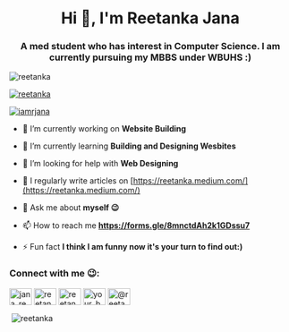 <h1 align="center">Hi 👋, I'm Reetanka Jana</h1>
<h3 align="center">A med student who has interest in Computer Science. I am currently pursuing my MBBS under WBUHS :)</h3>

<p align="left"> <img src="https://komarev.com/ghpvc/?username=reetanka&label=Profile%20views&color=0e75b6&style=flat" alt="reetanka" /> </p>

<p align="left"> <a href="https://github.com/ryo-ma/github-profile-trophy"><img src="https://github-profile-trophy.vercel.app/?username=reetanka" alt="reetanka" /></a> </p>

<p align="left"> <a href="https://twitter.com/iamrjana" target="blank"><img src="https://img.shields.io/twitter/follow/iamrjana?logo=twitter&style=for-the-badge" alt="iamrjana" /></a> </p>

- 🔭 I’m currently working on **Website Building**

- 🌱 I’m currently learning **Building and Designing Wesbites**

- 🤝 I’m looking for help with **Web Designing**

- 📝 I regularly write articles on [https://reetanka.medium.com/](https://reetanka.medium.com/)

- 💬 Ask me about **myself 😉**

- 📫 How to reach me **https://forms.gle/8mnctdAh2k1GDssu7**

- ⚡ Fun fact **I think I am funny now it's your turn to find out:)**

<h3 align="left">Connect with me 😉:</h3>
<p align="left">
<a href="https://twitter.com/iamrjana" target="blank"><img align="center" src="https://raw.githubusercontent.com/rahuldkjain/github-profile-readme-generator/master/src/images/icons/Social/twitter.svg" alt="jana_reetanka" height="30" width="40" /></a>
<a href="https://linkedin.com/in/iamrjana" target="blank"><img align="center" src="https://raw.githubusercontent.com/rahuldkjain/github-profile-readme-generator/master/src/images/icons/Social/linked-in-alt.svg" alt="reetanka-jana" height="30" width="40" /></a>
<a href="https://fb.com/reetanka.babai" target="blank"><img align="center" src="https://raw.githubusercontent.com/rahuldkjain/github-profile-readme-generator/master/src/images/icons/Social/facebook.svg" alt="reetanka.babai" height="30" width="40" /></a>
<a href="https://instagram.com/your_babai_27" target="blank"><img align="center" src="https://raw.githubusercontent.com/rahuldkjain/github-profile-readme-generator/master/src/images/icons/Social/instagram.svg" alt="your_babai_27" height="30" width="40" /></a>
<a href="https://medium.com/@reetanka" target="blank"><img align="center" src="https://raw.githubusercontent.com/rahuldkjain/github-profile-readme-generator/master/src/images/icons/Social/medium.svg" alt="@reetanka" height="30" width="40" /></a>
</p>

<p>&nbsp;<img align="center" src="https://github-readme-stats.vercel.app/api?username=reetanka&show_icons=true&locale=en" alt="reetanka" /></p>


<!---
reetanka/reetanka is a ✨ special ✨ repository because its `README.md` (this file) appears on your GitHub profile.
You can click the Preview link to take a look at your changes.
--->
